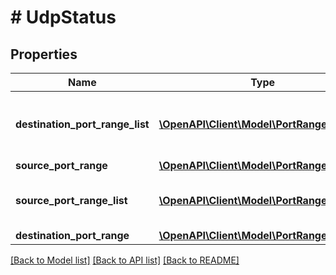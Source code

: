 # # UdpStatus

## Properties

Name | Type | Description | Notes
------------ | ------------- | ------------- | -------------
**destination_port_range_list** | [**\OpenAPI\Client\Model\PortRangeStatus[]**](PortRangeStatus.md) | List of ranges of UDP destination ports. | [optional]
**source_port_range** | [**\OpenAPI\Client\Model\PortRangeStatus**](PortRangeStatus.md) |  | [optional]
**source_port_range_list** | [**\OpenAPI\Client\Model\PortRangeStatus[]**](PortRangeStatus.md) | List of ranges of UDP source ports. | [optional]
**destination_port_range** | [**\OpenAPI\Client\Model\PortRangeStatus**](PortRangeStatus.md) |  | [optional]

[[Back to Model list]](../../README.md#models) [[Back to API list]](../../README.md#endpoints) [[Back to README]](../../README.md)

